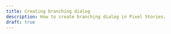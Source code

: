 ```yaml
---
title: Creating branching dialog
description: How to create branching dialog in Pixel Stories.
draft: true
---
```

